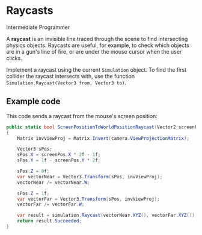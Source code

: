 # Raycasts

<span class="label label-doc-level">Intermediate</span>
<span class="label label-doc-audience">Programmer</span>

A **raycast** is an invisible line traced through the scene to find intersecting physics objects. Raycasts are useful, for example, to check which objects are in a gun's line of fire, or are under the mouse cursor when the user clicks.

Implement a raycast using the current ```Simulation``` object. To find the first collider the raycast intersects with, use the function ```Simulation.Raycast(Vector3 from, Vector3 to)```.

## Example code

This code sends a raycast from the mouse's screen position:

```cs
public static bool ScreenPositionToWorldPositionRaycast(Vector2 screenPos, CameraComponent camera, Simulation simulation)
{
    Matrix invViewProj = Matrix.Invert(camera.ViewProjectionMatrix);

    Vector3 sPos;
    sPos.X = screenPos.X * 2f - 1f;
    sPos.Y = 1f - screenPos.Y * 2f;

    sPos.Z = 0f;
    var vectorNear = Vector3.Transform(sPos, invViewProj);
    vectorNear /= vectorNear.W;

    sPos.Z = 1f;
    var vectorFar = Vector3.Transform(sPos, invViewProj);
    vectorFar /= vectorFar.W;

    var result = simulation.Raycast(vectorNear.XYZ(), vectorFar.XYZ());
    return result.Succeeded;
}
```